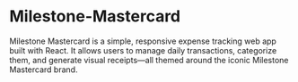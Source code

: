 # Milestone-Mastercard
Milestone Mastercard is a simple, responsive expense tracking web app built with React. It allows users to manage daily transactions, categorize them, and generate visual receipts—all themed around the iconic Milestone Mastercard brand. 
